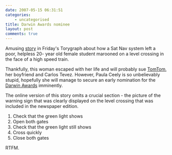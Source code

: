 ```yaml
---
date: 2007-05-15 06:31:51
categories:
    - uncategorised
title: Darwin Awards nominee
layout: post
comments: true
---
```

Amusing
[story](http://www.telegraph.co.uk/news/main.jhtml?xml=/news/2007/05/11/nsatnav11.xml)
in Friday's Torygraph about how a Sat Nav system left a poor, helpless
20- year old female student marooned on a level crossing in the face of
a high speed train.

Thankfully, this woman escaped with her life and will probably sue
[TomTom](http://www.tomtom.com/), her boyfriend and Carlos Tevez.
However, Paula Ceely is so unbelievably stupid, hopefully she will
manage to secure an early nomination for the
[Darwin Awards](http://en.wikipedia.org/wiki/Darwin_Awards) imminently.

The online version of this story omits a crucial section - the picture
of the warning sign that was clearly displayed on the level crossing
that was included in the newspaper edition.

1.  Check that the green light shows
2.  Open both gates
3.  Check that the green light still shows
4.  Cross quickly
5.  Close both gates

RTFM.
